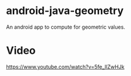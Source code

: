 # android-java-geometry
An android app to compute for geometric values.

# Video 

  https://www.youtube.com/watch?v=5fe_IlZwHJk
